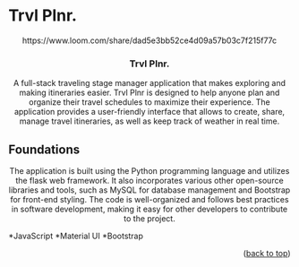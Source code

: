 # Trvl Plnr.
<div align="center">
https://www.loom.com/share/dad5e3bb52ce4d09a57b03c7f215f77c

<h3 align="center">Trvl Plnr.</h3>

  <p align="center">
  A full-stack traveling stage manager application that makes exploring and making itineraries easier. Trvl Plnr is designed to help anyone plan and organize their travel schedules to maximize their experience. The application provides a user-friendly interface that allows to create, share, manage travel itineraries, as well as keep track of weather in real time. 
  </p>
</div>

## Foundations
  <p align="center"> The application is built using the Python programming language and utilizes the flask web framework. It also incorporates various other open-source libraries and tools, such as MySQL for database management and Bootstrap for front-end styling. The code is well-organized and follows best practices in software development, making it easy for other developers to contribute to the project.
    </p>
*JavaScript
*Material UI
*Bootstrap

<p align="right">(<a href="#top">back to top</a>)</p>
